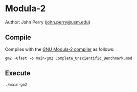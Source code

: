 # Modula-2

Author: John Perry (john.perry@usm.edu)

## Compile

Compiles with the [GNU Modula-2 compiler](http://www.nongnu.org/gm2/debian.html) as follows:

```
gm2 -Ofast -o main-gm2 Complete_Unscientific_Benchmark.mod
```

## Execute

```
./main-gm2
```
